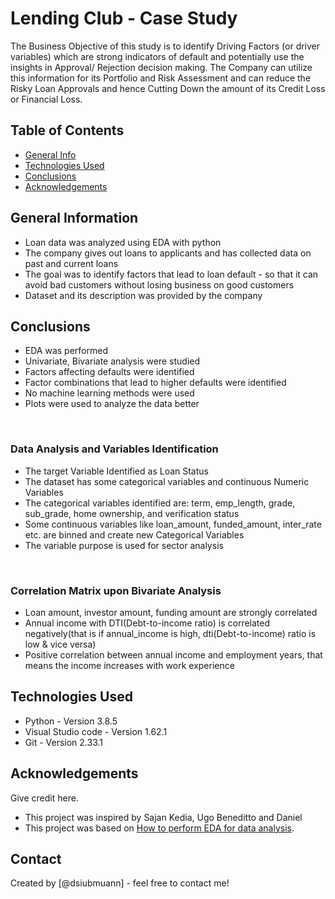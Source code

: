 # Lending Club - Case Study
The Business Objective of this study is to identify Driving Factors (or driver variables) which are strong indicators of default and potentially use the insights in Approval/ Rejection decision making.
The Company can utilize this information for its Portfolio and Risk Assessment and can reduce the Risky Loan Approvals and hence Cutting Down the amount of its Credit Loss or Financial Loss.


## Table of Contents
* [General Info](#general-information)
* [Technologies Used](#technologies-used)
* [Conclusions](#conclusions)
* [Acknowledgements](#acknowledgements)

<!-- You can include any other section that is pertinent to your problem -->

## General Information
- Loan data was analyzed using EDA with python
- The company gives out loans to applicants and has collected data on past and current loans
- The goal was to identify factors that lead to loan default - so that it can avoid bad customers without losing business on good customers
- Dataset and its description was provided by the company
<!-- You don't have to answer all the questions - just the ones relevant to your project. -->

## Conclusions
- EDA was performed
- Univariate, Bivariate analysis were studied
- Factors affecting defaults were identified​
- Factor combinations that lead to higher defaults were identified
- No machine learning methods were used ​
- Plots were used to analyze the data better

<br>

### Data Analysis and Variables Identification  

- The target Variable Identified as Loan Status
- The dataset has some categorical variables and continuous Numeric Variables
- The categorical variables identified are:  term, emp_length, grade, sub_grade, home ownership, and verification status
- Some continuous variables like loan_amount, funded_amount, inter_rate etc. are binned and create new Categorical Variables
- The variable purpose is used for sector analysis


<br>

### Correlation Matrix upon Bivariate Analysis
- Loan amount, investor amount, funding amount are strongly correlated
- Annual income with DTI(Debt-to-income ratio) is correlated negatively(that is if annual_income is high, dti(Debt-to-income) ratio is low & vice versa)
- Positive correlation between annual income and employment years, that means the income increases with work experience


<!-- You don't have to answer all the questions - just the ones relevant to your project. -->


## Technologies Used
- Python - Version 3.8.5
- Visual Studio code - Version 1.62.1
- Git - Version 2.33.1


<!-- As the libraries versions keep on changing, it is recommended to mention the version of library used in this project -->

## Acknowledgements
Give credit here.
- This project was inspired by Sajan Kedia, Ugo Beneditto and Daniel 
- This project was based on [How to perform EDA for data analysis](https://www.upgrad.com).


## Contact
Created by [@dsiubmuann] - feel free to contact me!


<!-- Optional -->
<!-- ## License -->
<!-- This project is open source and available under the [... License](). -->

<!-- You don't have to include all sections - just the one's relevant to your project -->